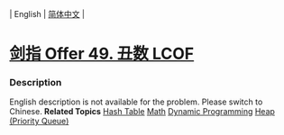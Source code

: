 | English | [简体中文](README.md) |

# [剑指 Offer 49. 丑数 LCOF](https://leetcode.cn/problems/chou-shu-lcof)
 ### Description
English description is not available for the problem. Please switch to Chinese.
**Related Topics**  [Hash Table](https://leetcode.cn/tag/hash-table) [Math](https://leetcode.cn/tag/math) [Dynamic Programming](https://leetcode.cn/tag/dynamic-programming) [Heap (Priority Queue)](https://leetcode.cn/tag/heap-priority-queue) 